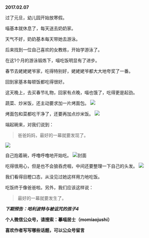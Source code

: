 
          
**2017.02.07**

过了元旦，幼儿园开始放寒假。

喵基本就休息了，每天送去奶奶家。

天气不好，奶奶基本每天带她去游泳。

后来找到一位自己喜欢的女教练，开始学游泳了。

在这1个月的游泳锻炼下，喵吃饭明显有了进步。

春节去姥姥姥爷家，吃得特别好，姥姥姥爷都大大地夸奖了一番。

回到家基本每顿饭都吃得很好。

这天晚上，去买春节礼物，回家有点晚，喵也饿了，吃得更是起劲。

蔬菜、炒米饭，还主动要求加一片烤面包。
![](https://pic3.zhimg.com/v2-e5b2c7c7c1b67142f81d8c68f7a7b166.jpg)


烤面包和菜都吃干净了，还要再加点炒米饭。
![](https://pic3.zhimg.com/v2-e99f3a1af6667465d82e3e969c2a0cb1.jpg)


端起碗来，对我们说到：
>爸爸妈妈，最好的一幕就要发现了。


![](https://pic3.zhimg.com/v2-eaf220fa377d2f65fb55d4165f6cd526.jpg)


自己抱着碗，呼噜呼噜地开始吃。
![](https://pic4.zhimg.com/v2-1ccf46454456003de6926f7bdd0d6dd6.jpg)封面


吃得很用心，但是也不会狼吞虎咽，中间还要整理一下自己的头发。
![](https://pic2.zhimg.com/v2-4699bfe8d7c0610e28bbf54138acbeed.jpg)


我们看得目瞪口态，从没见过她这样用力地吃饭。

吃饭终于像爸爸啦。另外，我们应该这样说：
>最好的一幕就要发生了。



***下期预告：哈利波特与被诅咒的孩子4***


**个人微信公众号，请搜索：摹喵居士（momiaojushi）**

**喜欢作者写写哪些话题，可以公众号留言**

        
